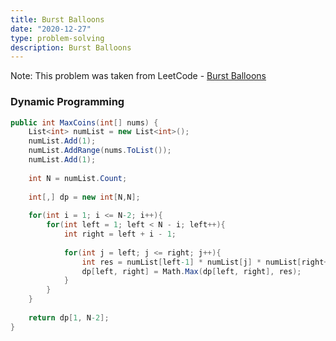 ```yaml
---
title: Burst Balloons
date: "2020-12-27"
type: problem-solving
description: Burst Balloons
---
```


Note: This problem was taken from LeetCode - [Burst Balloons](https://leetcode.com/problems/burst-balloons/)

### Dynamic Programming

```csharp
public int MaxCoins(int[] nums) {
	List<int> numList = new List<int>();
	numList.Add(1);
	numList.AddRange(nums.ToList());
	numList.Add(1);
	
	int N = numList.Count;
	
	int[,] dp = new int[N,N];
	
	for(int i = 1; i <= N-2; i++){
		for(int left = 1; left < N - i; left++){
			int right = left + i - 1;
			
			for(int j = left; j <= right; j++){
				int res = numList[left-1] * numList[j] * numList[right+1] + dp[left, j-1] + dp[j+1, right];
				dp[left, right] = Math.Max(dp[left, right], res);
			}
		}
	}
	
	return dp[1, N-2];
}
```
